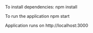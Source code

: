To install dependencies: npm install

To run the application npm start

Application runs on http://localhost:3000